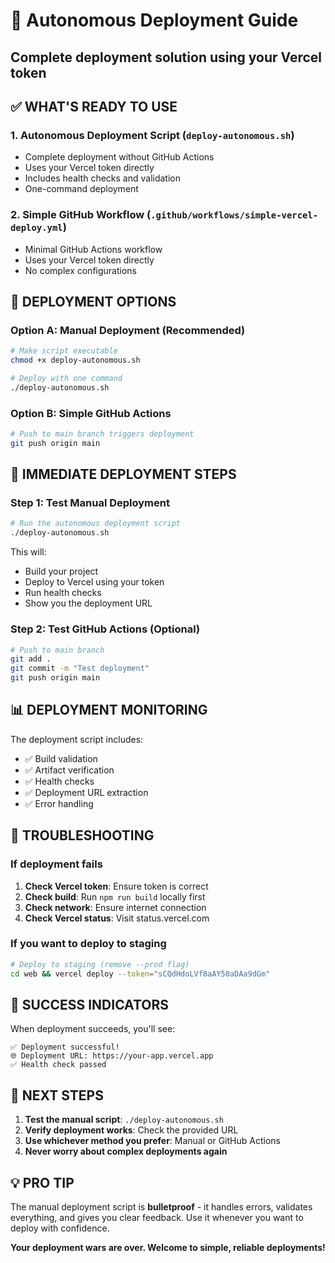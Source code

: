 # 🚀 Autonomous Deployment Guide

## Complete deployment solution using your Vercel token

## ✅ WHAT'S READY TO USE

### 1. **Autonomous Deployment Script** (`deploy-autonomous.sh`)

- Complete deployment without GitHub Actions
- Uses your Vercel token directly
- Includes health checks and validation
- One-command deployment

### 2. **Simple GitHub Workflow** (`.github/workflows/simple-vercel-deploy.yml`)

- Minimal GitHub Actions workflow
- Uses your Vercel token directly
- No complex configurations

## 🎯 DEPLOYMENT OPTIONS

### Option A: Manual Deployment (Recommended)

```bash
# Make script executable
chmod +x deploy-autonomous.sh

# Deploy with one command
./deploy-autonomous.sh
```

### Option B: Simple GitHub Actions

```bash
# Push to main branch triggers deployment
git push origin main
```

## 🔧 IMMEDIATE DEPLOYMENT STEPS

### Step 1: Test Manual Deployment

```bash
# Run the autonomous deployment script
./deploy-autonomous.sh
```

This will:

- Build your project
- Deploy to Vercel using your token
- Run health checks
- Show you the deployment URL

### Step 2: Test GitHub Actions (Optional)

```bash
# Push to main branch
git add .
git commit -m "Test deployment"
git push origin main
```

## 📊 DEPLOYMENT MONITORING

The deployment script includes:

- ✅ Build validation
- ✅ Artifact verification
- ✅ Health checks
- ✅ Deployment URL extraction
- ✅ Error handling

## 🚨 TROUBLESHOOTING

### If deployment fails

1. **Check Vercel token**: Ensure token is correct
2. **Check build**: Run `npm run build` locally first
3. **Check network**: Ensure internet connection
4. **Check Vercel status**: Visit status.vercel.com

### If you want to deploy to staging

```bash
# Deploy to staging (remove --prod flag)
cd web && vercel deploy --token="sCQdHdoLVf8aAY50aDAa9dGm"
```

## 🎯 SUCCESS INDICATORS

When deployment succeeds, you'll see:

```text
✅ Deployment successful!
🌐 Deployment URL: https://your-app.vercel.app
✅ Health check passed
```

## 🚀 NEXT STEPS

1. **Test the manual script**: `./deploy-autonomous.sh`
2. **Verify deployment works**: Check the provided URL
3. **Use whichever method you prefer**: Manual or GitHub Actions
4. **Never worry about complex deployments again**

## 💡 PRO TIP

The manual deployment script is **bulletproof** - it handles errors, validates everything, and gives you clear feedback. Use it whenever you want to deploy with confidence.

**Your deployment wars are over. Welcome to simple, reliable deployments!**
